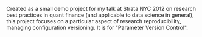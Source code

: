 Created as a small demo project for my talk at Strata NYC 2012 on research
best practices in quant finance (and applicable to data science in general),
this project focuses on a particular aspect of research reproducibility,
managing configuration versioning. It is for "Parameter Version Control".
